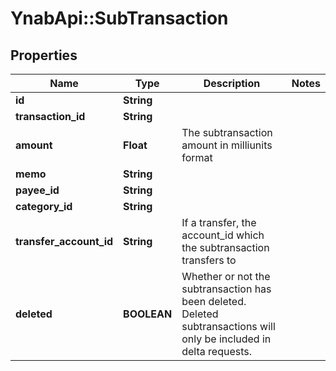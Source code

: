 # YnabApi::SubTransaction

## Properties
Name | Type | Description | Notes
------------ | ------------- | ------------- | -------------
**id** | **String** |  | 
**transaction_id** | **String** |  | 
**amount** | **Float** | The subtransaction amount in milliunits format | 
**memo** | **String** |  | 
**payee_id** | **String** |  | 
**category_id** | **String** |  | 
**transfer_account_id** | **String** | If a transfer, the account_id which the subtransaction transfers to | 
**deleted** | **BOOLEAN** | Whether or not the subtransaction has been deleted.  Deleted subtransactions will only be included in delta requests. | 


